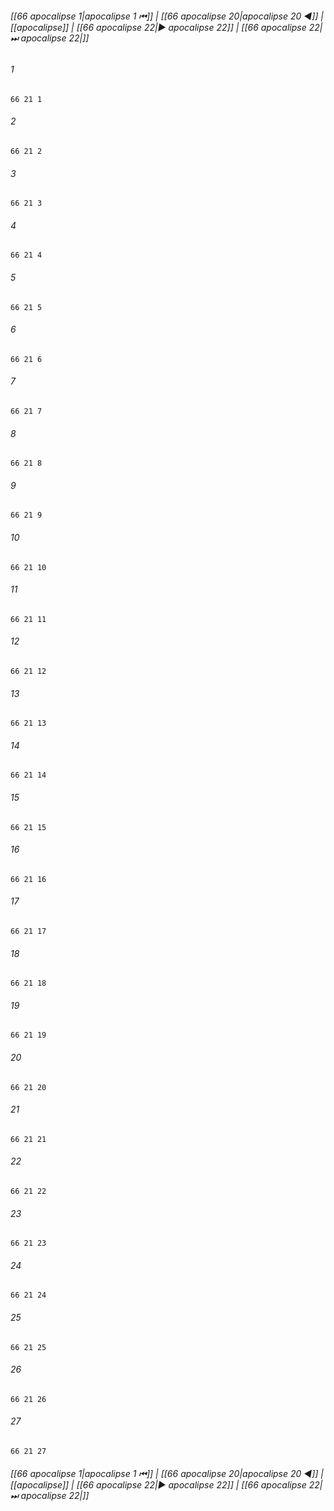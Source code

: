 
###### [[66 apocalipse 1|apocalipse 1 ⏮]] | [[66 apocalipse 20|apocalipse 20 ◀]] | [[apocalipse]] | [[66 apocalipse 22|▶ apocalipse 22]] | [[66 apocalipse 22|⏭ apocalipse 22|]]

###### 1
``` verse
66 21 1 
```
###### 2
``` verse
66 21 2 
```
###### 3
``` verse
66 21 3 
```
###### 4
``` verse
66 21 4 
```
###### 5
``` verse
66 21 5 
```
###### 6
``` verse
66 21 6 
```
###### 7
``` verse
66 21 7 
```
###### 8
``` verse
66 21 8 
```
###### 9
``` verse
66 21 9 
```
###### 10
``` verse
66 21 10 
```
###### 11
``` verse
66 21 11 
```
###### 12
``` verse
66 21 12 
```
###### 13
``` verse
66 21 13 
```
###### 14
``` verse
66 21 14 
```
###### 15
``` verse
66 21 15 
```
###### 16
``` verse
66 21 16 
```
###### 17
``` verse
66 21 17 
```
###### 18
``` verse
66 21 18 
```
###### 19
``` verse
66 21 19 
```
###### 20
``` verse
66 21 20 
```
###### 21
``` verse
66 21 21 
```
###### 22
``` verse
66 21 22 
```
###### 23
``` verse
66 21 23 
```
###### 24
``` verse
66 21 24 
```
###### 25
``` verse
66 21 25 
```
###### 26
``` verse
66 21 26 
```
###### 27
``` verse
66 21 27 
```

###### [[66 apocalipse 1|apocalipse 1 ⏮]] | [[66 apocalipse 20|apocalipse 20 ◀]] | [[apocalipse]] | [[66 apocalipse 22|▶ apocalipse 22]] | [[66 apocalipse 22|⏭ apocalipse 22|]]

